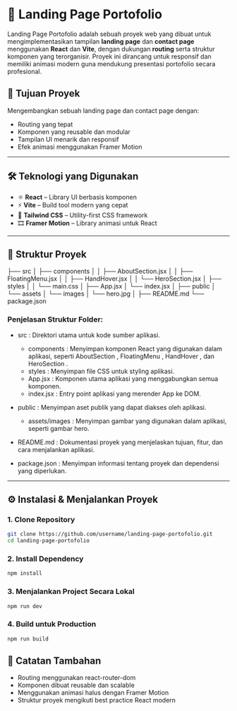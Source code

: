 # 🚀 Landing Page Portofolio

Landing Page Portofolio adalah sebuah proyek web yang dibuat untuk mengimplementasikan tampilan **landing page** dan **contact page** menggunakan **React** dan **Vite**, dengan dukungan **routing** serta struktur komponen yang terorganisir. Proyek ini dirancang untuk responsif dan memiliki animasi modern guna mendukung presentasi portofolio secara profesional.

## 🎯 Tujuan Proyek

Mengembangkan sebuah landing page dan contact page dengan:
- Routing yang tepat
- Komponen yang reusable dan modular
- Tampilan UI menarik dan responsif
- Efek animasi menggunakan Framer Motion

---

## 🛠️ Teknologi yang Digunakan

- ⚛️ **React** – Library UI berbasis komponen
- ⚡ **Vite** – Build tool modern yang cepat
- 🎨 **Tailwind CSS** – Utility-first CSS framework
- 🎞️ **Framer Motion** – Library animasi untuk React

---

## 📁 Struktur Proyek

├── src
│   ├── components
│   │   ├── AboutSection.jsx
│   │   ├── FloatingMenu.jsx
│   │   ├── HandHover.jsx
│   │   └── HeroSection.jsx
│   ├── styles
│   │   └── main.css
│   ├── App.jsx
│   └── index.jsx
│
├── public
│   └── assets
│       └── images
│           └── hero.jpg
│
├── README.md
└── package.json
### Penjelasan Struktur Folder:
- src : Direktori utama untuk kode sumber aplikasi.
  
  - components : Menyimpan komponen React yang digunakan dalam aplikasi, seperti AboutSection , FloatingMenu , HandHover , dan HeroSection .
  - styles : Menyimpan file CSS untuk styling aplikasi.
  - App.jsx : Komponen utama aplikasi yang menggabungkan semua komponen.
  - index.jsx : Entry point aplikasi yang merender App ke DOM.
- public : Menyimpan aset publik yang dapat diakses oleh aplikasi.
  
  - assets/images : Menyimpan gambar yang digunakan dalam aplikasi, seperti gambar hero.
- README.md : Dokumentasi proyek yang menjelaskan tujuan, fitur, dan cara menjalankan aplikasi.
- package.json : Menyimpan informasi tentang proyek dan dependensi yang diperlukan.

---

## ⚙️ Instalasi & Menjalankan Proyek

### 1. Clone Repository
```bash
git clone https://github.com/username/landing-page-portofolio.git
cd landing-page-portofolio
```
### 2. Install Dependency
```bash
npm install
```
### 3. Menjalankan Project Secara Lokal
```bash
npm run dev
```
### 4. Build untuk Production
```bash
npm run build
```

## 📌 Catatan Tambahan
- Routing menggunakan react-router-dom
- Komponen dibuat reusable dan scalable
- Menggunakan animasi halus dengan Framer Motion
- Struktur proyek mengikuti best practice React modern